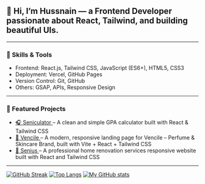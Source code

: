  ## 👋 Hi, I’m Hussnain — a Frontend Developer passionate about React, Tailwind, and building beautiful UIs.
 ---
 ### 🚀 Skills & Tools
- Frontend: React.js, Tailwind CSS, JavaScript (ES6+), HTML5, CSS3
- Deployment: Vercel, GitHub Pages
- Version Control: Git, GitHub
- Others: GSAP, APIs, Responsive Design
---

### 📌 Featured Projects
- [🎧 Seniculator ](https://github.com/hussnain-uet-87/Seniculator) – A clean and simple GPA calculator built with React & Tailwind CSS
- [🍔 Vencile ](https://github.com/hussnain-uet-87/Vencile) – A modern, responsive landing page for Vencile – Perfume & Skincare Brand, built with Vite + React + Tailwind CSS
- [🍔 Senius ](https://github.com/hussnain-uet-87/senius-renovation-site) – A professional home renovation services responsive website built with React and Tailwind CSS
---

[![GitHub Streak](https://streak-stats.demolab.com?user=hussnain-uet-87&theme=tokyonight&hide_border=true)](https://git.io/streak-stats)
[![Top Langs](https://github-readme-stats.vercel.app/api/top-langs/?username=hussnain-uet-87&layout=compact&theme=tokyonight)](https://github.com/hussnain-uet-87)
[![My GitHub stats](https://github-readme-stats.vercel.app/api?username=hussnain-uet-87&show_icons=true&theme=tokyonight)](https://github.com/hussnain-uet-87)
